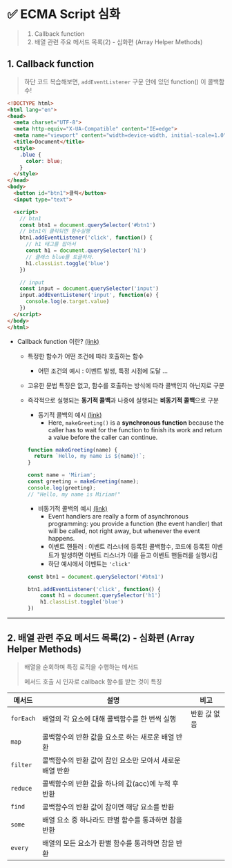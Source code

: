 # ✅ ECMA Script 심화

> 1. Callback function
> 2. 배열 관련 주요 메서드 목록(2) - 심화편 (Array Helper Methods)



## 1. Callback function

> 하단 코드 복습해보면, `addEventListener` 구문 안에 있던 function() 이 콜백함수!

```html
<!DOCTYPE html>
<html lang="en">
<head>
  <meta charset="UTF-8">
  <meta http-equiv="X-UA-Compatible" content="IE=edge">
  <meta name="viewport" content="width=device-width, initial-scale=1.0">
  <title>Document</title>
  <style>
    .blue {
      color: blue;
    }
  </style>
</head>
<body>
  <button id="btn1">클릭</button>
  <input type="text">

  <script>
    // btn1
    const btn1 = document.querySelector('#btn1')
    // btn1이 클릭되면 함수실행
    btn1.addEventListener('click', function() {
      // h1 태그를 잡아서
      const h1 = document.querySelector('h1')
      // 클래스 blue를 토글하자. 
      h1.classList.toggle('blue')
    })

    // input
    const input = document.querySelector('input')
    input.addEventListener('input', function(e) {
      console.log(e.target.value)
    })
  </script>
</body>
</html>
```



- Callback function 이란? [(link)](https://developer.mozilla.org/en-US/docs/Glossary/Callback_function)

  - 특정한 함수가 어떤 조건에 따라 호출하는 함수

    - 어떤 조건의 예시 : 이벤트 발생, 특정 시점에 도달 ...

  - 고유한 문법 특징은 없고, 함수를 호출하는 방식에 따라 콜백인지 아닌지로 구분

  - 즉각적으로 실행되는 **동기적 콜백**과 나중에 실행되는 **비동기적 콜백**으로 구분

    - 동기적 콜백의 예시 [(link)](https://developer.mozilla.org/en-US/docs/Learn/JavaScript/Asynchronous/Introducing)
      - Here, `makeGreeting()` is a **synchronous function** because the caller has to wait for the function to finish its work and return a value before the caller can continue.

    ```javascript
    function makeGreeting(name) {
      return `Hello, my name is ${name}!`;
    }
    
    const name = 'Miriam';
    const greeting = makeGreeting(name);
    console.log(greeting);
    // "Hello, my name is Miriam!"
    ```

    - 비동기적 콜백의 예시 [(link)](https://developer.mozilla.org/en-US/docs/Learn/JavaScript/Asynchronous/Introducing#a_long-running_synchronous_function)
      - Event handlers are really a form of asynchronous programming: you provide a function (the event handler) that will be called, not right away, but whenever the event happens.
      - 이벤트 핸들러 : 이벤트 리스너에 등록된 콜백함수, 코드에 등록된 이벤트가 발생하면 이벤트 리스너가 이를 듣고 이벤트 핸들러를 실행시킴
      - 하단 예시에서 이벤트는 `'click'`

    ```javascript
    const btn1 = document.querySelector('#btn1')
    
    btn1.addEventListener('click', function() {
        const h1 = document.querySelector('h1')
        h1.classList.toggle('blue')
    })
    ```

    

---



## 2. 배열 관련 주요 메서드 목록(2) - 심화편 (Array Helper Methods)

> 배열을 순회하며 특정 로직을 수행하는 메서드
>
> 메서드 호출 시 인자로 callback 함수를 받는 것이 특징

| 메서드    | 설명                                                     | 비고         |
| --------- | -------------------------------------------------------- | ------------ |
| `forEach` | 배열의 각 요소에 대해 콜백함수를 한 번씩 실행            | 반환 값 없음 |
| `map`     | 콜백함수의 반환 값을 요소로 하는 새로운 배열 반환        |              |
| `filter`  | 콜백함수의 반환 값이 참인 요소만 모아서 새로운 배열 반환 |              |
| `reduce`  | 콜백함수의 반환 값을 하나의 값(acc)에 누적 후 반환       |              |
| `find`    | 콜백함수의 반환 값이 참이면 해당 요소를 반환             |              |
| `some`    | 배열 요소 중 하나라도 판별 함수를 통과하면 참을 반환     |              |
| `every`   | 배열의 모든 요소가 판별 함수를 통과하면 참을 반환        |              |

